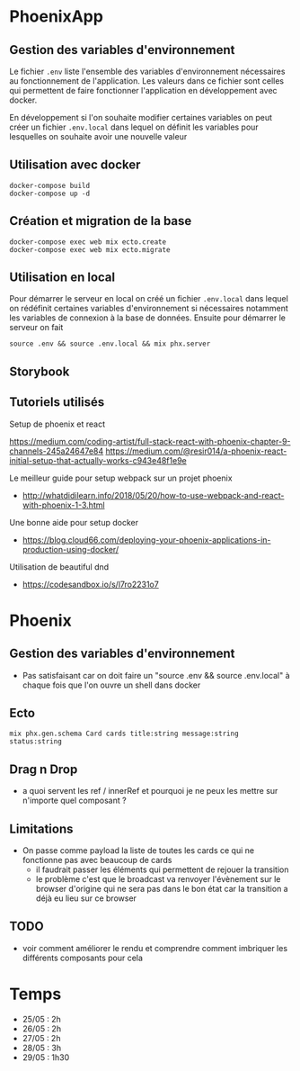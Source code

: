 # PhoenixApp

## Gestion des variables d'environnement

Le fichier `.env` liste l'ensemble des variables d'environnement nécessaires au fonctionnement de l'application. Les valeurs dans ce fichier sont celles qui permettent de faire fonctionner l'application en développement avec docker.

En développement si l'on souhaite modifier certaines variables on peut créer un fichier `.env.local` dans lequel on définit les variables pour lesquelles on souhaite avoir une nouvelle valeur

## Utilisation avec docker

    docker-compose build
    docker-compose up -d

## Création et migration de la base

    docker-compose exec web mix ecto.create
    docker-compose exec web mix ecto.migrate

## Utilisation en local

Pour démarrer le serveur en local on créé un fichier `.env.local` dans lequel on rédéfinit certaines variables d'environnement si nécessaires notamment les variables de connexion à la base de données. Ensuite pour démarrer le serveur on fait

    source .env && source .env.local && mix phx.server

## Storybook

## Tutoriels utilisés

Setup de phoenix et react

https://medium.com/coding-artist/full-stack-react-with-phoenix-chapter-9-channels-245a24647e84
https://medium.com/@resir014/a-phoenix-react-initial-setup-that-actually-works-c943e48f1e9e

Le meilleur guide pour setup webpack sur un projet phoenix

* http://whatdidilearn.info/2018/05/20/how-to-use-webpack-and-react-with-phoenix-1-3.html

Une bonne aide pour setup docker

* https://blog.cloud66.com/deploying-your-phoenix-applications-in-production-using-docker/

Utilisation de beautiful dnd

* https://codesandbox.io/s/l7ro2231o7

# Phoenix

## Gestion des variables d'environnement

* Pas satisfaisant car on doit faire un "source .env && source .env.local" à chaque fois que l'on ouvre un shell dans docker

## Ecto

    mix phx.gen.schema Card cards title:string message:string status:string

## Drag n Drop

* a quoi servent les ref / innerRef et pourquoi je ne peux les mettre sur n'importe quel composant ?

## Limitations

* On passe comme payload la liste de toutes les cards ce qui ne fonctionne pas avec beaucoup de cards
  * il faudrait passer les éléments qui permettent de rejouer la transition
  * le problème c'est que le broadcast va renvoyer l'évènement sur le browser d'origine qui ne sera pas dans le bon état car la transition a déjà eu lieu sur ce browser

## TODO

* voir comment améliorer le rendu et comprendre comment imbriquer les différents composants pour cela

# Temps

* 25/05 : 2h
* 26/05 : 2h
* 27/05 : 2h
* 28/05 : 3h
* 29/05 : 1h30
